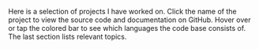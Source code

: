 Here is a selection of projects I have worked on.
Click the name of the project to view the source code and documentation on GitHub.
Hover over or tap the colored bar to see which languages the code base consists of.
The last section lists relevant topics.

